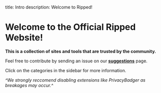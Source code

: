 title: Intro
description: Welcome to Ripped!

# Welcome to the Official Ripped Website!
**This is a collection of sites and tools that are trusted by the community.**

Feel free to contribute by sending an issue on our [**suggestions**](https://github.com/rippedpiracy/suggestions) page.

Click on the categories in the sidebar for more information.

*^We strongly reccomend disabling extensions like PrivacyBadger as breakages may occur.^*
